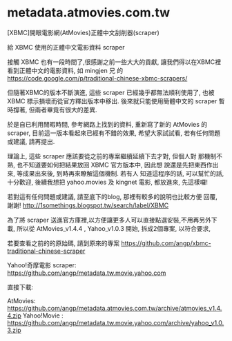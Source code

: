 metadata.atmovies.com.tw
========================

[XBMC]開眼電影網(AtMovies)正體中文刮削器(scraper) 

給 XBMC 使用的正體中文電影資料 scraper

接觸 XBMC 也有一段時間了,很感謝之前一些大大的貢獻, 讓我們得以在XBMC裡 看到正體中文的電影資料, 如 mingjen 兄 的 https://code.google.com/p/traditional-chinese-xbmc-scrapers/

但隨著XBMC的版本不斷演進, 這些 scraper 已經幾乎都無法順利使用了, 也被 XBMC 標示損壞而從官方釋出版本中移出. 後來就只能使用簡體中文的 scraper 暫時撐著, 但兩者畢竟有很大的差異.

於是自已利用閒暇時間, 參考網路上找到的資料, 重新寫了新的 AtMovies 的 scraper, 目前這一版本看起來已經有不錯的效果, 希望大家試試看, 若有任何問題或建議, 請再提出.

理論上, 這些 scraper 應該要從之前的專案繼續延續下去才對, 但個人對 那機制不熟, 也不知道要如何把結果放回 XBMC 官方版本中, 因此想 說還是先把東西作出來, 等成果出來後, 到時再來瞭解這個機制. 若有人 知道這程序的話, 可以幫忙的話, 十分歡迎, 後續我想把 yahoo.movies 及 kingnet 電影, 都放進來, 先這樣囉!

若對這有任何問題或建議, 請至底下的blog, 那裡有較多的說明也比較方便 回覆, 謝謝! http://1somethings.blogspot.tw/search/label/XBMC

為了將 scraper 送進官方庫裡,以方便讓更多人可以直接點選安裝,不用再另外下載, 
所以從 AtMovies_v1.4.4 , Yahoo_v1.0.3 開始, 拆成2個專案, 以符合要求, 

若要查看之前的的原始碼, 請到原來的專案 
https://github.com/angp/xbmc-traditional-chinese-scraper

Yahoo!奇摩電影 scraper: https://github.com/angp/metadata.tw.movie.yahoo.com

直接下載:

AtMovies: https://github.com/angp/metadata.atmovies.com.tw/archive/atmovies_v1.4.4.zip
Yahoo!Movie : https://github.com/angp/metadata.tw.movie.yahoo.com/archive/yahoo_v1.0.3.zip

